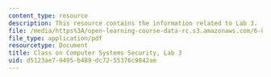 ```yaml
---
content_type: resource
description: This resource contains the information related to Lab 3.
file: /media/https%3A/open-learning-course-data-rc.s3.amazonaws.com/6-858-computer-systems-security-fall-2014/d5123ae79495b489dc7255376c9842ae_MIT6_858F14_lab3.pdf
file_type: application/pdf
resourcetype: Document
title: Class on Computer Systems Security, Lab 3
uid: d5123ae7-9495-b489-dc72-55376c9842ae
---
```

